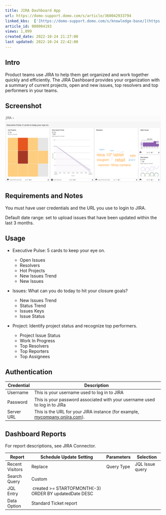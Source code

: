 ```yaml
---
title: JIRA Dashboard App
url: https://domo-support.domo.com/s/article/360042933794
linked_kbs:  ['[https://domo-support.domo.com/s/knowledge-base/](https://domo-support.domo.com/s/knowledge-base/)', '[https://domo-support.domo.com/s/](https://domo-support.domo.com/s/)', '[https://domo-support.domo.com/s/topic/0TO5w000000ZampGAC](https://domo-support.domo.com/s/topic/0TO5w000000ZampGAC)', '[https://domo-support.domo.com/s/topic/0TO5w000000Zan9GAC](https://domo-support.domo.com/s/topic/0TO5w000000Zan9GAC)', '[https://domo-support.domo.com/s/article/360042933794](https://domo-support.domo.com/s/article/360042933794)', '[https://domo-support.domo.com/s/topic/0TO5w000000Zan9GAC/available-apps](https://domo-support.domo.com/s/topic/0TO5w000000Zan9GAC/available-apps)', '[https://domo-support.domo.com/s/article/360043429933](https://domo-support.domo.com/s/article/360043429933)', '[https://domo-support.domo.com/s/article/360043429953](https://domo-support.domo.com/s/article/360043429953)', '[https://domo-support.domo.com/s/article/360042925494](https://domo-support.domo.com/s/article/360042925494)', '[https://domo-support.domo.com/s/article/360043429913](https://domo-support.domo.com/s/article/360043429913)', '[https://domo-support.domo.com/s/article/4408174643607](https://domo-support.domo.com/s/article/4408174643607)', '[https://domo-support.domo.com/s/login/](https://domo-support.domo.com/s/login/)']
article_id: 000004193
views: 1,099
created_date: 2022-10-24 21:27:00
last updated: 2022-10-24 22:42:00
---
```




Intro
-----


Product teams use JIRA to help them get organized and work together quickly and efficiently. The JIRA Dashboard provides your organization with a summary of current projects, open and new issues, top resolvers and top performers in your teams.


Screenshot
----------


![jira_qs.png](jira_qs.png)


Requirements and Notes
----------------------


You must have user credentials and the URL you use to login to JIRA.


Default date range: set to upload issues that have been updated within the last 3 months.


Usage
-----


* Executive Pulse: 5 cards to keep your eye on.


	+ Open Issues
	+ Resolvers
	+ Hot Projects
	+ New Issues Trend
	+ New Issues
* Issues: What can you do today to hit your closure goals?


	+ New Issues Trend
	+ Status Trend
	+ Issues Keys
	+ Issue Status
* Project: Identify project status and recognize top performers.


	+ Project Issue Status
	+ Work In Progress
	+ Top Resolvers
	+ Top Reporters
	+ Top Assignees


Authentication
--------------




| Credential | Description |
| --- | --- |
| Username | This is your username used to log in to JIRA |
| Password | This is your password associated with your username used to log in to JIRa |
| Server URL | This is the URL for your JIRA instance (for example, [mycompany.onjira.com](http://mycompany.onjira.com)). |


Dashboard Reports
-----------------


For report descriptions, see JIRA Connector.




| Report | Schedule Update Setting | Parameters | Selection |
| --- | --- | --- | --- |
| Recent Visitors | Replace | Query Type | JQL Issue query |
| Search Query | Custom |
| JQL Entry |  created >= STARTOFMONTH(-3) ORDER BY updatedDate DESC |
| Data Option | Standard Ticket report |


